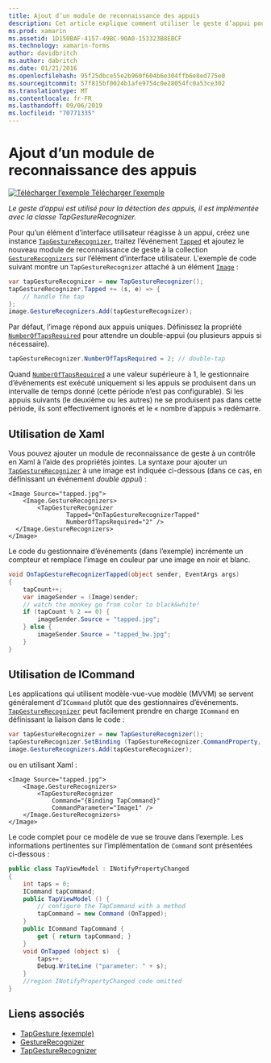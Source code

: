 ```yaml
---
title: Ajout d’un module de reconnaissance des appuis
description: Cet article explique comment utiliser le geste d’appui pour la détection des appuis dans une application Xamarin.Forms. La détection des appuis est implémentée avec la classe TapGestureRecognizer.
ms.prod: xamarin
ms.assetid: 1D150BAF-4157-49BC-90A0-153323B8EBCF
ms.technology: xamarin-forms
author: davidbritch
ms.author: dabritch
ms.date: 01/21/2016
ms.openlocfilehash: 95f25dbce55e2b960f604b6e304ffb6e8ed775e0
ms.sourcegitcommit: 57f815bf0024b1afe9754c0e28054fc0a53ce302
ms.translationtype: MT
ms.contentlocale: fr-FR
ms.lasthandoff: 09/06/2019
ms.locfileid: "70771335"
---
```

# <a name="adding-a-tap-gesture-recognizer"></a>Ajout d’un module de reconnaissance des appuis

[![Télécharger l’exemple](~/media/shared/download.png) Télécharger l’exemple](https://docs.microsoft.com/samples/xamarin/xamarin-forms-samples/workingwithgestures-tapgesture)

_Le geste d’appui est utilisé pour la détection des appuis, il est implémentée avec la classe TapGestureRecognizer._

Pour qu’un élément d’interface utilisateur réagisse à un appui, créez une instance [`TapGestureRecognizer`](xref:Xamarin.Forms.TapGestureRecognizer), traitez l’événement [`Tapped`](xref:Xamarin.Forms.TapGestureRecognizer.Tapped) et ajoutez le nouveau module de reconnaissance de geste à la collection [`GestureRecognizers`](xref:Xamarin.Forms.View.GestureRecognizers) sur l’élément d’interface utilisateur. L'exemple de code suivant montre un `TapGestureRecognizer` attaché à un élément [`Image`](xref:Xamarin.Forms.Image) :

```csharp
var tapGestureRecognizer = new TapGestureRecognizer();
tapGestureRecognizer.Tapped += (s, e) => {
    // handle the tap
};
image.GestureRecognizers.Add(tapGestureRecognizer);
```

Par défaut, l’image répond aux appuis uniques. Définissez la propriété [`NumberOfTapsRequired`](xref:Xamarin.Forms.TapGestureRecognizer.NumberOfTapsRequired) pour attendre un double-appui (ou plusieurs appuis si nécessaire).

```csharp
tapGestureRecognizer.NumberOfTapsRequired = 2; // double-tap
```

Quand [`NumberOfTapsRequired`](xref:Xamarin.Forms.TapGestureRecognizer.NumberOfTapsRequired) a une valeur supérieure à 1, le gestionnaire d’événements est exécuté uniquement si les appuis se produisent dans un intervalle de temps donné (cette période n’est pas configurable). Si les appuis suivants (le deuxième ou les autres) ne se produisent pas dans cette période, ils sont effectivement ignorés et le « nombre d’appuis » redémarre.

<a name="Using_Xaml" />

## <a name="using-xaml"></a>Utilisation de Xaml

Vous pouvez ajouter un module de reconnaissance de geste à un contrôle en Xaml à l’aide des propriétés jointes. La syntaxe pour ajouter un [`TapGestureRecognizer`](xref:Xamarin.Forms.TapGestureRecognizer) à une image est indiquée ci-dessous (dans ce cas, en définissant un événement *double appui*) :

```xaml
<Image Source="tapped.jpg">
    <Image.GestureRecognizers>
        <TapGestureRecognizer
                Tapped="OnTapGestureRecognizerTapped"
                NumberOfTapsRequired="2" />
  </Image.GestureRecognizers>
</Image>
```

Le code du gestionnaire d’événements (dans l’exemple) incrémente un compteur et remplace l’image en couleur par une image en noir et blanc.

```csharp
void OnTapGestureRecognizerTapped(object sender, EventArgs args)
{
    tapCount++;
    var imageSender = (Image)sender;
    // watch the monkey go from color to black&white!
    if (tapCount % 2 == 0) {
        imageSender.Source = "tapped.jpg";
    } else {
        imageSender.Source = "tapped_bw.jpg";
    }
}
```

## <a name="using-icommand"></a>Utilisation de ICommand

Les applications qui utilisent modèle-vue-vue modèle (MVVM) se servent généralement d’`ICommand` plutôt que des gestionnaires d’événements. [`TapGestureRecognizer`](xref:Xamarin.Forms.TapGestureRecognizer) peut facilement prendre en charge `ICommand` en définissant la liaison dans le code :

```csharp
var tapGestureRecognizer = new TapGestureRecognizer();
tapGestureRecognizer.SetBinding (TapGestureRecognizer.CommandProperty, "TapCommand");
image.GestureRecognizers.Add(tapGestureRecognizer);
```

ou en utilisant Xaml :

```xaml
<Image Source="tapped.jpg">
    <Image.GestureRecognizers>
        <TapGestureRecognizer
            Command="{Binding TapCommand}"
            CommandParameter="Image1" />
    </Image.GestureRecognizers>
</Image>
```

Le code complet pour ce modèle de vue se trouve dans l’exemple. Les informations pertinentes sur l’implémentation de `Command` sont présentées ci-dessous :

```csharp
public class TapViewModel : INotifyPropertyChanged
{
    int taps = 0;
    ICommand tapCommand;
    public TapViewModel () {
        // configure the TapCommand with a method
        tapCommand = new Command (OnTapped);
    }
    public ICommand TapCommand {
        get { return tapCommand; }
    }
    void OnTapped (object s)  {
        taps++;
        Debug.WriteLine ("parameter: " + s);
    }
    //region INotifyPropertyChanged code omitted
}
```

## <a name="related-links"></a>Liens associés

- [TapGesture (exemple)](https://docs.microsoft.com/samples/xamarin/xamarin-forms-samples/workingwithgestures-tapgesture)
- [GestureRecognizer](xref:Xamarin.Forms.GestureRecognizer)
- [TapGestureRecognizer](xref:Xamarin.Forms.TapGestureRecognizer)
